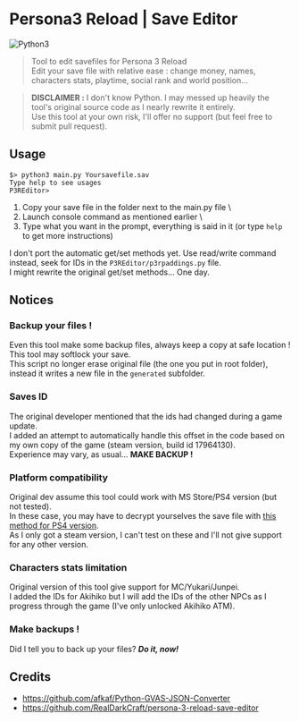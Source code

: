 # Persona3 Reload | Save Editor

![Python3](https://img.shields.io/badge/python-3.10-blue?logo=python)

> Tool to edit savefiles for Persona 3 Reload \
Edit your save file with relative ease : change money, names, characters stats, playtime, social rank and world position...

> **DISCLAIMER :** I don't know Python. I may messed up heavily the tool's original source code as I nearly rewrite it entirely. \
Use this tool at your own risk, I'll offer no support (but feel free to submit pull request). 

## Usage
```shell
$> python3 main.py Yoursavefile.sav
Type help to see usages
P3REditor> 
```

1. Copy your save file in the folder next to the main.py file \
2. Launch console command as mentioned earlier \
3. Type what you want in the prompt, everything is said in it (or type `help` to get more instructions)

I don't port the automatic get/set methods yet. Use read/write command instead, seek for IDs in the `P3REditor/p3rpaddings.py` file. \
I might rewrite the original get/set methods... One day.

## Notices
### Backup your files !
Even this tool make some backup files, always keep a copy at safe location ! This tool may softlock your save. \
This script no longer erase original file (the one you put in root folder), instead it writes a new file in the `generated` subfolder.

### Saves ID
The original developer mentioned that the ids had changed during a game update. \
I added an attempt to automatically handle this offset in the code based on my own copy of the game (steam version, build id 17964130). \
Experience may vary, as usual... **MAKE BACKUP !**

### Platform compatibility
Original dev assume this tool could work with MS Store/PS4 version (but not tested). \
In these case, you may have to decrypt yourselves the save file with [this method for PS4 version](https://www.youtube.com/watch?v=QA1lLxn_klA). \
As I only got a steam version, I can't test on these and I'll not give support for any other version.

### Characters stats limitation
Original version of this tool give support for MC/Yukari/Junpei. \
I added the IDs for Akihiko but I will add the IDs of the other NPCs as I progress through the game (I've only unlocked Akihiko ATM).

### Make backups !
Did I tell you to back up your files? ***Do it, now!***

## Credits
* https://github.com/afkaf/Python-GVAS-JSON-Converter
* https://github.com/RealDarkCraft/persona-3-reload-save-editor